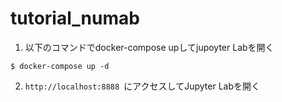 # tutorial_numab

1.  以下のコマンドでdocker-compose upしてjupoyter Labを開く
```
$ docker-compose up -d
```

2.  `http://localhost:8888 `にアクセスしてJupyter Labを開く
